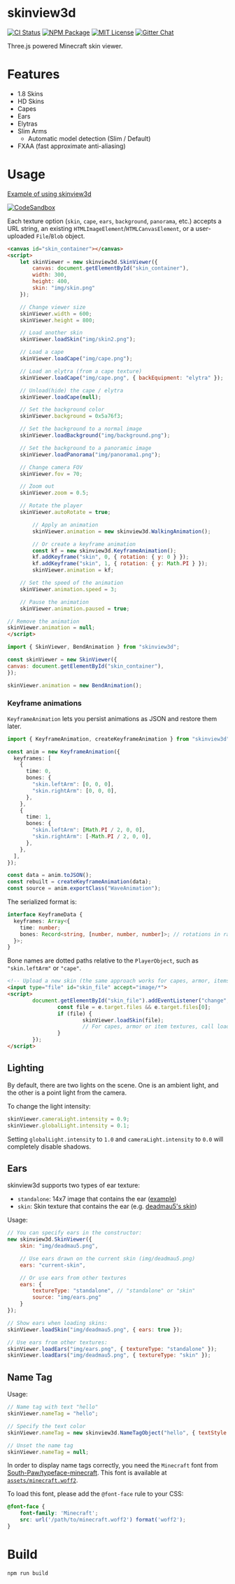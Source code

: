 skinview3d
========

[![CI Status](https://img.shields.io/github/actions/workflow/status/bs-community/skinview3d/ci.yaml?branch=master&label=CI&logo=github&style=flat-square)](https://github.com/bs-community/skinview3d/actions?query=workflow:CI)
[![NPM Package](https://img.shields.io/npm/v/skinview3d.svg?style=flat-square)](https://www.npmjs.com/package/skinview3d)
[![MIT License](https://img.shields.io/badge/license-MIT-yellowgreen.svg?style=flat-square)](https://github.com/bs-community/skinview3d/blob/master/LICENSE)
[![Gitter Chat](https://img.shields.io/gitter/room/TechnologyAdvice/Stardust.svg?style=flat-square)](https://gitter.im/skinview3d/Lobby)

Three.js powered Minecraft skin viewer.

# Features
* 1.8 Skins
* HD Skins
* Capes
* Ears
* Elytras
* Slim Arms
  * Automatic model detection (Slim / Default)
* FXAA (fast approximate anti-aliasing)

# Usage
[Example of using skinview3d](https://skinview3d-demo.vercel.app)

[![CodeSandbox](https://img.shields.io/badge/Codesandbox-040404?style=for-the-badge&logo=codesandbox&logoColor=DBDBDB)](https://codesandbox.io/s/skinview3d-template-vdmuh4)

Each texture option (`skin`, `cape`, `ears`, `background`, `panorama`, etc.)
accepts a URL string, an existing `HTMLImageElement`/`HTMLCanvasElement`, or a
user-uploaded `File`/`Blob` object.

```html
<canvas id="skin_container"></canvas>
<script>
	let skinViewer = new skinview3d.SkinViewer({
		canvas: document.getElementById("skin_container"),
		width: 300,
		height: 400,
		skin: "img/skin.png"
	});

	// Change viewer size
	skinViewer.width = 600;
	skinViewer.height = 800;

	// Load another skin
	skinViewer.loadSkin("img/skin2.png");

	// Load a cape
	skinViewer.loadCape("img/cape.png");

	// Load an elytra (from a cape texture)
	skinViewer.loadCape("img/cape.png", { backEquipment: "elytra" });

	// Unload(hide) the cape / elytra
	skinViewer.loadCape(null);

	// Set the background color
	skinViewer.background = 0x5a76f3;

	// Set the background to a normal image
	skinViewer.loadBackground("img/background.png");

	// Set the background to a panoramic image
	skinViewer.loadPanorama("img/panorama1.png");

	// Change camera FOV
	skinViewer.fov = 70;

	// Zoom out
	skinViewer.zoom = 0.5;

	// Rotate the player
	skinViewer.autoRotate = true;

        // Apply an animation
        skinViewer.animation = new skinview3d.WalkingAnimation();

        // Or create a keyframe animation
        const kf = new skinview3d.KeyframeAnimation();
        kf.addKeyframe("skin", 0, { rotation: { y: 0 } });
        kf.addKeyframe("skin", 1, { rotation: { y: Math.PI } });
        skinViewer.animation = kf;

	// Set the speed of the animation
	skinViewer.animation.speed = 3;

	// Pause the animation
	skinViewer.animation.paused = true;

// Remove the animation
skinViewer.animation = null;
</script>
```

```js
import { SkinViewer, BendAnimation } from "skinview3d";

const skinViewer = new SkinViewer({
canvas: document.getElementById("skin_container"),
});

skinViewer.animation = new BendAnimation();
```

### Keyframe animations

`KeyframeAnimation` lets you persist animations as JSON and restore them later.

```ts
import { KeyframeAnimation, createKeyframeAnimation } from "skinview3d";

const anim = new KeyframeAnimation({
  keyframes: [
    {
      time: 0,
      bones: {
        "skin.leftArm": [0, 0, 0],
        "skin.rightArm": [0, 0, 0],
      },
    },
    {
      time: 1,
      bones: {
        "skin.leftArm": [Math.PI / 2, 0, 0],
        "skin.rightArm": [-Math.PI / 2, 0, 0],
      },
    },
  ],
});

const data = anim.toJSON();
const rebuilt = createKeyframeAnimation(data);
const source = anim.exportClass("WaveAnimation");
```

The serialized format is:

```ts
interface KeyframeData {
  keyframes: Array<{
    time: number;
    bones: Record<string, [number, number, number]>; // rotations in radians
  }>;
}
```

Bone names are dotted paths relative to the `PlayerObject`, such as `"skin.leftArm"` or `"cape"`.

```html
<!-- Upload a new skin (the same approach works for capes, armor, items, panoramas, etc.) -->
<input type="file" id="skin_file" accept="image/*">
<script>
        document.getElementById("skin_file").addEventListener("change", function (e) {
                const file = e.target.files && e.target.files[0];
                if (file) {
                        skinViewer.loadSkin(file);
                        // For capes, armor or item textures, call loadCape(file), loadEars(file), etc.
                }
        });
</script>
```

## Lighting
By default, there are two lights on the scene. One is an ambient light, and the other is a point light from the camera.

To change the light intensity:
```js
skinViewer.cameraLight.intensity = 0.9;
skinViewer.globalLight.intensity = 0.1;
```

Setting `globalLight.intensity` to `1.0` and `cameraLight.intensity` to `0.0`
will completely disable shadows.

## Ears
skinview3d supports two types of ear texture:
* `standalone`: 14x7 image that contains the ear ([example](https://github.com/bs-community/skinview3d/blob/master/examples/public/img/ears.png))
* `skin`: Skin texture that contains the ear (e.g. [deadmau5's skin](https://minecraft.wiki/w/Easter_eggs#deadmau5's_ears))

Usage:
```js
// You can specify ears in the constructor:
new skinview3d.SkinViewer({
	skin: "img/deadmau5.png",

	// Use ears drawn on the current skin (img/deadmau5.png)
	ears: "current-skin",

	// Or use ears from other textures
	ears: {
		textureType: "standalone", // "standalone" or "skin"
		source: "img/ears.png"
	}
});

// Show ears when loading skins:
skinViewer.loadSkin("img/deadmau5.png", { ears: true });

// Use ears from other textures:
skinViewer.loadEars("img/ears.png", { textureType: "standalone" });
skinViewer.loadEars("img/deadmau5.png", { textureType: "skin" });
```

## Name Tag
Usage:
```js
// Name tag with text "hello"
skinViewer.nameTag = "hello";

// Specify the text color
skinViewer.nameTag = new skinview3d.NameTagObject("hello", { textStyle: "yellow" });

// Unset the name tag
skinViewer.nameTag = null;
```

In order to display name tags correctly, you need the `Minecraft` font from
[South-Paw/typeface-minecraft](https://github.com/South-Paw/typeface-minecraft).
This font is available at [`assets/minecraft.woff2`](assets/minecraft.woff2).

To load this font, please add the `@font-face` rule to your CSS:
```css
@font-face {
	font-family: 'Minecraft';
	src: url('/path/to/minecraft.woff2') format('woff2');
}
```

# Build
`npm run build`

